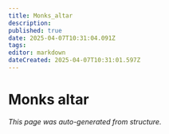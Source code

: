 ```yaml
---
title: Monks_altar
description: 
published: true
date: 2025-04-07T10:31:04.091Z
tags: 
editor: markdown
dateCreated: 2025-04-07T10:31:01.597Z
---
```


# Monks altar

*This page was auto-generated from structure.*